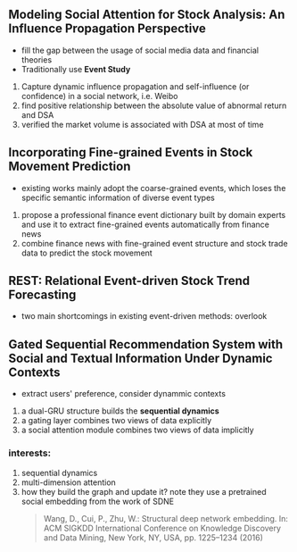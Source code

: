 ## Modeling Social Attention for Stock Analysis: An Influence Propagation Perspective
+ fill the gap between the usage of social media data and financial theories
+ Traditionally use **Event Study**
1. Capture dynamic influence propagation and  self-influence (or confidence) in a social network, i.e. Weibo
2. find positive relationship between the absolute value of abnormal return and DSA
3. verified the market volume is associated with DSA at most of time

## Incorporating Fine-grained Events in Stock Movement Prediction
+ existing works mainly adopt the coarse-grained events, which loses the specific semantic information of diverse event types
1. propose a professional finance event dictionary built by domain experts and use it to extract fine-grained events automatically from finance news
2. combine finance news with fine-grained event structure and stock trade data to predict the stock movement

## REST: Relational Event-driven Stock Trend Forecasting
+ two main shortcomings in existing event-driven methods: overlook 

## Gated Sequential Recommendation System with Social and Textual Information Under Dynamic Contexts
+ extract users' preference, consider dynammic contexts
1. a dual-GRU structure builds the **sequential dynamics**
2. a gating layer combines two views of data explicitly
3. a social attention module combines two views of data implicitly
### interests:
1. sequential dynamics
2. multi-dimension attention
3. how they build the graph and update it? note they use a pretrained social embedding from the work of SDNE
   > Wang, D., Cui, P., Zhu, W.: Structural deep network embedding. In: ACM SIGKDD International Conference on Knowledge Discovery and Data Mining, New York, NY, USA, pp. 1225–1234 (2016)